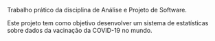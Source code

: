 Trabalho prático da disciplina de Análise e Projeto de Software.

Este projeto tem como objetivo desenvolver um sistema de estatísticas sobre dados da vacinação da COVID-19 no mundo.
